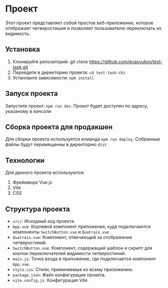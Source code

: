 # Проект 

Этот проект представляет собой простое веб-приложение, которое отображает четверостишия и позволяет пользователю переключать их видимость.

## Установка
1. Клонируйте репозиторий: git clone https://github.com/evasyukov/test-task.git
2. Перейдите в директорию проекта: `cd test-task-cki`
3. Установите зависимости: `npm install`

## Запуск проекта
Запустите проект: `npm run dev`. Проект будет доступен по адресу, указаному в консоли


## Сборка проекта для продакшен
Для сборки проекта используется команда `npm run deploy`. Собранные файлы будут перемещенны в директорию `dist`

## Технологии 
Для данного проекта используются: 
1. Фреймворк Vue.js
2. Vite
3. CSS

## Структура проекта
- `src/`: Исходный код проекта.
- `App.vue`: Корневой компонент приложения, куда подключаются компоненты `SwitchButton.vue` и `Quatrain.vue` .
- `Quatrain.vue`: Компонент, отвечающий за отображение четверостиний.
- `SwitchButton.vue`: Компонент, содержащий шаблон и скрипт для кнопок переключателей видимости четверостиний.
- `main.js`: Точка входа в приложение, где подключается компонент `App.vue`.
- `style.css`: Стили, приминяемые ко всему приложению.
- `package.json`: Файл конфигурации проекта.
- `vite.config.js`: Конфигурация Vite.

